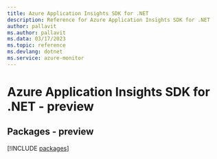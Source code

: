 ```yaml
---
title: Azure Application Insights SDK for .NET
description: Reference for Azure Application Insights SDK for .NET
author: pallavit
ms.author: pallavit
ms.data: 03/17/2023
ms.topic: reference
ms.devlang: dotnet
ms.service: azure-monitor
---
```

# Azure Application Insights SDK for .NET - preview
## Packages - preview
[!INCLUDE [packages](application-insights-index.md)]